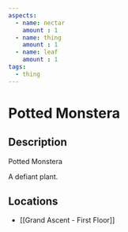 ```yaml
---
aspects: 
  - name: nectar
    amount : 1
  - name: thing
    amount : 1
  - name: leaf
    amount : 1
tags:
  - thing
---
```


# Potted Monstera

## Description
Potted Monstera

A defiant plant.
## Locations
- [[Grand Ascent - First Floor]]